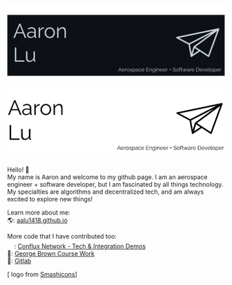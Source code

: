 ![](./logo-dark.png#gh-dark-mode-only)
![](./logo-light.png#gh-light-mode-only)

Hello! 🚀   
My name is Aaron and welcome to my github page. I am an aerospace engineer + software developer, but I am fascinated by all things technology. My specialties are algorithms and decentralized tech, and am always excited to explore new things! 

Learn more about me:  
🌎: [aalu1418.github.io](https://aalu1418.github.io)

More code that I have contributed too:     
<img src="https://github.com/Conflux-Chain/conflux-design-assets/blob/main/Logo/PNG/Conflux_Logo_Mark_White.png?raw=true" height=20/>: [Conflux Network - Tech & Integration Demos](https://github.com/Conflux-Network-Global)  
🎒: [George Brown Course Work](https://github.com/gb-blockchain-1920)  
🦊: [Gitlab](https://gitlab.com/aalu1418)   

[ logo from [Smashicons](https://www.flaticon.com/authors/smashicons)]
